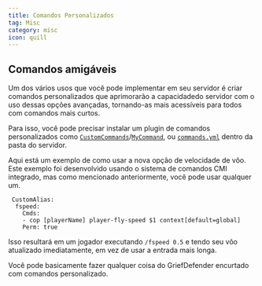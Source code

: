 ```yaml
---
title: Comandos Personalizados
tag: Misc
category: misc
icon: quill
---
```


## Comandos amigáveis

Um dos vários usos que você pode implementar em seu servidor é criar comandos personalizados que aprimorarão a capacidadedo servidor com o uso dessas opções avançadas, tornando-as mais acessíveis para todos com comandos mais curtos.

Para isso, você pode precisar instalar um plugin de comandos personalizados como [`CustomCommands`](https://www.spigotmc.org/resources/14363/)/[`MyCommand`](https://www.spigotmc.org/resources/22272/), ou [`commands.yml`](https://bukkit.fandom.com/wiki/Commands.yml) dentro da pasta do servidor.

Aqui está um exemplo de como usar a nova opção de velocidade de vôo. Este exemplo foi desenvolvido usando o sistema de comandos CMI integrado, mas como mencionado anteriormente, você pode usar qualquer um.

```
 CustomAlias:
  fspeed:
    Cmds:
    - cop [playerName] player-fly-speed $1 context[default=global]
    Perm: true
```
Isso resultará em um jogador executando `/fspeed 0.5` e tendo seu vôo atualizado imediatamente, em vez de usar a entrada mais longa.

Você pode basicamente fazer qualquer coisa do GriefDefender encurtado com comandos personalizado.